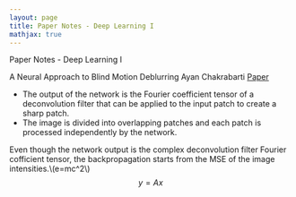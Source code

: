 ```yaml
---
layout: page
title: Paper Notes - Deep Learning I
mathjax: true
---
```

Paper Notes - Deep Learning I

A Neural Approach to Blind Motion Deblurring
Ayan Chakrabarti
[Paper](http://arxiv.org/abs/1603.04771)

- The output of the network is the Fourier coefficient tensor of a deconvolution filter that can be applied to the input patch to create a sharp patch.
- The image is divided into overlapping patches and each patch is processed independently by the network.

Even though the network output is the complex deconvolution filter Fourier cofficient tensor, the backpropagation starts from the MSE of the image intensities.\\(e=mc^2\\)
$$ y = Ax$$
